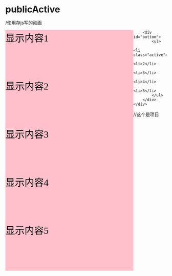 # publicActive
/使用存js写的动画
<!DOCTYPE html>
<html lang="en">
<head>
	<meta charset="UTF-8">
	<title>Document</title>
	<style type="text/css" media="screen">
		*{margin:0;padding:0;}
<!--   最外层的div设置的宽度是你显示的宽度,设置超出隐藏 -->
		#box{
			width: 400px;
			height: 150px;
			margin:100px auto;
			position: relative;
			overflow: hidden;
		}
<!--   这个div是包含图片的div,宽度是图片的总和,要设置相对定位   -->
		#box>#content{
            width: 2400px;
            height: 150px;
            position: absolute;
            top: 0px;
            left: 0px;
		}
		#box>#content>span{
			width: 400px;
			height: 150px;
			background-color: pink;
			float: left;
			color: black;
			font-size: 30px;
			font-family: '微软雅黑';
			/*margin:10px 0px 0px 10px;*/
		}
		#bottom{position: absolute;
			bottom:5px;
			right: 20px;
			height: 30px;
		}
        #bottom>ul>li{
            display: inline-block;
            height: 30px;
            padding:0px 10px;
            line-height: 30px;
            background-color: rgba(144,178,71,0.7);      
        }
        #bottom>ul .active{background-color: rgba(255,242,0,0.3);}
	</style>
</head>
<body>
	<div id="box">
		<div id="content">
			<span>显示内容1</span>
			<span>显示内容2</span>
			<span>显示内容3</span>
			<span>显示内容4</span>
			<span>显示内容5</span>
			<!-- <span>显示内容1</span> -->
		</div>

		<div id="bottom">
			<ul>
				<li class="active">1</li>
				<li>2</li>
				<li>3</li>
				<li>4</li>
				<li>5</li>
			</ul>
		</div>
	</div>

<script>
//定义一个定时器
var timer = setInterval(doMove,500);
//定义一个变量计算下标
var showNum = 0;
function doMove(){
	activeName(showNum);
	showNum++;
	if(showNum == 5){
		showNum = 0;
	}
}
  function activeName(indexNum){
	var spanElement = document.querySelectorAll('#content>span');
	var liList = document.querySelectorAll("#bottom>ul>li");
	for(var i = 0;i < spanElement.length;i++){
		if(indexNum == i){
			spanElement[i].style.display = 'block';
			liList[i].className = 'active';
		}else{
			spanElement[i].style.display = 'none';
			liList[i].className = '';
		}
	}
}
 var liList = document.querySelectorAll('#bottom>ul>li');
 for(var j = 0;j < liList.length;j++){
 	liList[j].index = j;
 	liList[j].onmouseover = function(){
 		var index = this.index;
 		clearInterval(timer);
 		activeName(index);
 	}
 	liList[j].onmouseout = function(){
 		showNum = this.index;
 		timer = setInterval(doMove,500);
 	}

 }
</script>
</body>
</html>

//这个是项目
<!DOCTYPE html>
<html>
<head>
	<meta charset="utf-8">
	<meta http-equiv="X-UA-Compatible" content="IE=edge">
	<title></title>
	<link rel="stylesheet" href="">
	<style type="text/css" media="screen">
		*{ margin: 0px;padding: 0px; }
		.clear:after{ content: "";clear: both;display: block;overflow: hidden;height: 0px; }
		.clear{ -ms-zoom:1; }

		.box{ width: 490px;height: 170px; margin: 100px auto;  position: relative;overflow: hidden;}
		.contianer{position: absolute;top:0px;left: 0px;width: 3430px;height: 170px;}
		.contianer>img{ float: left; }

		.indicator{ position: absolute;bottom: 5px;right: 5px; }
		.indicator>ul>li{ float: left;list-style: none;width: 30px;height: 30px;background-color: rgba(0,0,0,0.5);margin-left: 5px;text-align: center;line-height: 30px;color:white; }

		.indicator>ul>li.active{ background-color: red; }
	</style>
</head>
<body>
	<div class="box">
		<div class="contianer clear">
			<img src="images/img1.jpg" alt="">
			<img src="images/img2.jpg" alt="">
			<img src="images/img3.jpg" alt="">
			<img src="images/img4.jpg" alt="">
			<img src="images/img5.jpg" alt="">
			<img src="images/img6.jpg" alt="">
			<img src="images/img1.jpg" alt="">
		</div>
		<div class="indicator">
			<ul class="clear">
				<li class="active">1</li>
				<li>2</li>
				<li>3</li>
				<li>4</li>
				<li>5</li>
				<li>6</li>
			</ul>
		</div>
	</div>

	<script>
        var containerEle = document.getElementsByClassName('contianer')[0];
        var currentShowIndex = 0;
        var outerTimer = setInterval(doMove,2000);
        var innerTimer;
		function doMove(){
			//获取当前值，每次向左移动490px
			// var currentLeft = getStyle(containerEle,'left');

			// containerEle.style.left = (parseInt(currentLeft) - 490)+'px';
			//需要把containerEle 坐标 慢慢的向左移动490px，必须使用定时器
             
            //定时器的作用，把container的位置在0.03s的事件，从当前的位置向左移动到490px 
            currentShowIndex++;
            //把传入的index对应的指示器，高亮显示
            showActive(currentShowIndex);

            //当移动到最后一个时候，直接显示第0个指示器
            if( currentShowIndex == 6){
            	showActive(0);
            }

            clearInterval(innerTimer);
            var totalDistane = -490;
            var currentMove = 0;
			innerTimer = setInterval(function(){
				 //-10  -20  -30  -40 -50......
                 currentMove -= 10;
                 
                 //设置contianer的式样，做移动
                 //先获取原有的值
                 var currentLeft = getStyle(containerEle,'left');
                 containerEle.style.left = (parseInt(currentLeft) - 10 ) + 'px';
                 //临界值的判断
                 if( currentMove <= -490){
                    clearInterval(innerTimer);
                    //当动画结束后判断，当前显示的是不是最后一张
                    //如果是，重新复位
                    if( currentShowIndex >= 6 ){
                    	currentShowIndex = 0;
                    	containerEle.style.left = '0px';
                        showActive(currentShowIndex); 
                    }
                 }
			},20);
		}

         //获取某一个对象obj， 属性名为sytleName的  属性值
         //E.g  获取 containerEle.style.left 
		function getStyle( obj,styleName ){
             if( obj.currentStyle ){
             	return obj.currentStyle[styleName];
             }else{
             	//div:after{ }
             	return getComputedStyle(obj,null)[styleName];
             }
		}

        //把下标为index的指示器，高亮
		function showActive(index){
           var indicatorList = document.querySelectorAll('.indicator li');
           for( var i = 0; i < indicatorList.length; i++ ){
           	 if( i == index ){
           	 	indicatorList[i].className = 'active';
           	 }else{
           	 	indicatorList[i].className = '';
           	 }
           }
		}

       var indicatorList = document.querySelectorAll('.indicator li');
       for( var i = 0; i < indicatorList.length;i++ ){
	        indicatorList[i].index = i;

	       	indicatorList[i].onmouseover = function(){
                //停掉外部的定时器
	       		clearInterval(outerTimer);
	       		clearInterval(innerTimer);
	            //this.index
	            //高亮指示器
	            showActive(this.index);
                
                //显示固定位置的那个图片
                containerEle.style.left = this.index * -490 + 'px';
	       	}

	       	indicatorList[i].onmouseout  = function(){
                currentShowIndex = this.index;
                outerTimer = setInterval(doMove,2000);
	       	}
       }

	</script>
</body>
</html>




